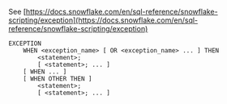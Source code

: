 See [https://docs.snowflake.com/en/sql-reference/snowflake-scripting/exception](https://docs.snowflake.com/en/sql-reference/snowflake-scripting/exception)
```
EXCEPTION
    WHEN <exception_name> [ OR <exception_name> ... ] THEN
        <statement>;
        [ <statement>; ... ]
    [ WHEN ... ]
    [ WHEN OTHER THEN ]
        <statement>;
        [ <statement>; ... ]
```
